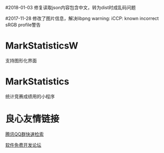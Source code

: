 #2018-01-03
修复读取json内容包含中文，转为dist时成乱码问题

#2017-11-28
修改了图片信息，解决libpng warning: iCCP: known incorrect sRGB profile警告

# MarkStatisticsW
支持图形化界面

# MarkStatistics
统计竞赛成绩用的小程序


 # 良心友情链接

[腾讯QQ群快速检索](http://u.720life.cn/s/8cf73f7c)

[软件免费开发论坛](http://u.720life.cn/s/bbb01dc0)
